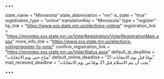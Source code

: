 +++

state_name = "Minnesota"
state_abbreviation = "mn"
is_state = "true"
registration_type = "online"
translationKey = "Minnesota"
type = "register"
hp_link = "https://www.sos.state.mn.us/elections-voting/"
registration_link = "https://mnvotes.sos.state.mn.us/VoterRegistration/VoterRegistrationMain.aspx"
more_info_link = "https://www.sos.state.mn.us/elections-voting/register-to-vote/"
confirm_registration_link = "https://mnvotes.sos.state.mn.us/VoterStatus.aspx"
default_ip_deadline = "متاح حتى يوم الانتخابات"
default_online_deadline = "21 يومًا قبل يوم الانتخابات"
mail_received_deadline = "يجب أن يتم الاستلام قبل 21 يومًا من يوم الانتخابات"

+++
